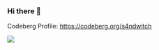 ### Hi there 👋

<!--
**s4ndwitch/s4ndwitch** is a ✨ _special_ ✨ repository because its `README.md` (this file) appears on your GitHub profile.

Here are some ideas to get you started:

- 🔭 I’m currently working on ...
- 🌱 I’m currently learning ...
- 👯 I’m looking to collaborate on ...
- 🤔 I’m looking for help with ...
- 💬 Ask me about ...
- 📫 How to reach me: ...
- 😄 Pronouns: ...
- ⚡ Fun fact: ...
-->

Codeberg Profile:
https://codeberg.org/s4ndwitch

<img align="center" src="https://github-readme-stats.vercel.app/api/top-langs/?username=s4ndwitch&theme=radical" />
